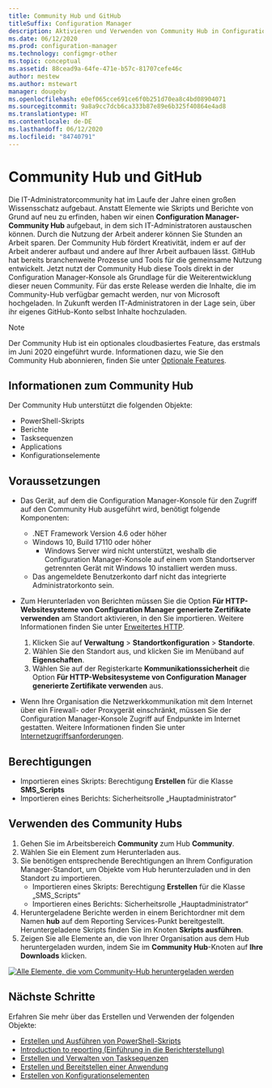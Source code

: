 ```yaml
---
title: Community Hub und GitHub
titleSuffix: Configuration Manager
description: Aktivieren und Verwenden von Community Hub in Configuration Manager
ms.date: 06/12/2020
ms.prod: configuration-manager
ms.technology: configmgr-other
ms.topic: conceptual
ms.assetid: 88cead9a-64fe-471e-b57c-81707cefe46c
author: mestew
ms.author: mstewart
manager: dougeby
ms.openlocfilehash: e0ef065cce691ce6f0b251d70ea8c4bd08904071
ms.sourcegitcommit: 9a8a9cc7dcb6ca333b87e89e6b325f40864e4ad8
ms.translationtype: HT
ms.contentlocale: de-DE
ms.lasthandoff: 06/12/2020
ms.locfileid: "84740791"
---
```

# <a name="community-hub-and-github"></a>Community Hub und GitHub
<!--3555935, 3555936-->

Die IT-Administratorcommunity hat im Laufe der Jahre einen großen Wissensschatz aufgebaut. Anstatt Elemente wie Skripts und Berichte von Grund auf neu zu erfinden, haben wir einen **Configuration Manager-Community Hub** aufgebaut, in dem sich IT-Administratoren austauschen können. Durch die Nutzung der Arbeit anderer können Sie Stunden an Arbeit sparen. Der Community Hub fördert Kreativität, indem er auf der Arbeit anderer aufbaut und andere auf Ihrer Arbeit aufbauen lässt. GitHub hat bereits branchenweite Prozesse und Tools für die gemeinsame Nutzung entwickelt. Jetzt nutzt der Community Hub diese Tools direkt in der Configuration Manager-Konsole als Grundlage für die Weiterentwicklung dieser neuen Community. Für das erste Release werden die Inhalte, die im Community-Hub verfügbar gemacht werden, nur von Microsoft hochgeladen. In Zukunft werden IT-Administratoren in der Lage sein, über ihr eigenes GitHub-Konto selbst Inhalte hochzuladen.

> [!Note]  
> Der Community Hub ist ein optionales cloudbasiertes Feature, das erstmals im Juni 2020 eingeführt wurde. Informationen dazu, wie Sie den Community Hub abonnieren, finden Sie unter [Optionale Features](install-in-console-updates.md#bkmk_options).

## <a name="about-community-hub"></a>Informationen zum Community Hub

Der Community Hub unterstützt die folgenden Objekte:
- PowerShell-Skripts
- Berichte
- Tasksequenzen
- Applications
- Konfigurationselemente  

## <a name="prerequisites"></a>Voraussetzungen

- Das Gerät, auf dem die Configuration Manager-Konsole für den Zugriff auf den Community Hub ausgeführt wird, benötigt folgende Komponenten:
   - .NET Framework Version 4.6 oder höher
   - Windows 10, Build 17110 oder höher
      - Windows Server wird nicht unterstützt, weshalb die Configuration Manager-Konsole auf einem vom Standortserver getrennten Gerät mit Windows 10 installiert werden muss.
   - Das angemeldete Benutzerkonto darf nicht das integrierte Administratorkonto sein.

- Zum Herunterladen von Berichten müssen Sie die Option **Für HTTP-Websitesysteme von Configuration Manager generierte Zertifikate verwenden** am Standort aktivieren, in den Sie importieren. Weitere Informationen finden Sie unter [Erweitertes HTTP](/sccm/core/plan-design/hierarchy/enhanced-http).
   1. Klicken Sie auf **Verwaltung** > **Standortkonfiguration** > **Standorte**.
   1. Wählen Sie den Standort aus, und klicken Sie im Menüband auf **Eigenschaften**.
   1. Wählen Sie auf der Registerkarte **Kommunikationssicherheit** die Option **Für HTTP-Websitesysteme von Configuration Manager generierte Zertifikate verwenden** aus.

- Wenn Ihre Organisation die Netzwerkkommunikation mit dem Internet über ein Firewall- oder Proxygerät einschränkt, müssen Sie der Configuration Manager-Konsole Zugriff auf Endpunkte im Internet gestatten. Weitere Informationen finden Sie unter [Internetzugriffsanforderungen](../../plan-design/network/internet-endpoints.md#community-hub).

## <a name="permissions"></a>Berechtigungen

- Importieren eines Skripts: Berechtigung **Erstellen** für die Klasse **SMS_Scripts**
- Importieren eines Berichts: Sicherheitsrolle „Hauptadministrator“


## <a name="use-the-community-hub"></a>Verwenden des Community Hubs

1. Gehen Sie im Arbeitsbereich **Community** zum Hub **Community**.
1. Wählen Sie ein Element zum Herunterladen aus.
1. Sie benötigen entsprechende Berechtigungen an Ihrem Configuration Manager-Standort, um Objekte vom Hub herunterzuladen und in den Standort zu importieren.
    - Importieren eines Skripts: Berechtigung **Erstellen** für die Klasse „SMS_Scripts“
    - Importieren eines Berichts: Sicherheitsrolle „Hauptadministrator“
1. Heruntergeladene Berichte werden in einem Berichtordner mit dem Namen **hub** auf dem Reporting Services-Punkt bereitgestellt. Heruntergeladene Skripts finden Sie im Knoten **Skripts ausführen**.
1. Zeigen Sie alle Elemente an, die von Ihrer Organisation aus dem Hub heruntergeladen wurden, indem Sie im **Community Hub**-Knoten auf **Ihre Downloads** klicken.

[![Alle Elemente, die vom Community-Hub heruntergeladen werden](./media/3555935-community-hub-downloads.png)](./media/3555935-community-hub-downloads.png#lightbox)


## <a name="next-steps"></a>Nächste Schritte

Erfahren Sie mehr über das Erstellen und Verwenden der folgenden Objekte:

- [Erstellen und Ausführen von PowerShell-Skripts](../../../apps/deploy-use/create-deploy-scripts.md)
- [Introduction to reporting (Einführung in die Berichterstellung)](introduction-to-reporting.md)
- [Erstellen und Verwalten von Tasksequenzen](../../../osd/deploy-use/manage-task-sequences-to-automate-tasks.md)
- [Erstellen und Bereitstellen einer Anwendung](../../../apps/get-started/create-and-deploy-an-application.md)
- [Erstellen von Konfigurationselementen](../../../compliance/deploy-use/create-configuration-items.md)